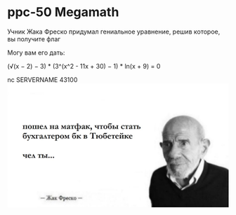 # ppc-50 Megamath

Учник Жака Фреско придумал гениальное уравнение, решив которое, вы получите флаг

Могу вам его дать:

(√(x − 2) − 3) * (3^(x^2 - 11x + 30) − 1) * ln(x + 9) = 0

nc SERVERNAME 43100
![](/pcc50/static/fresco.jpg)